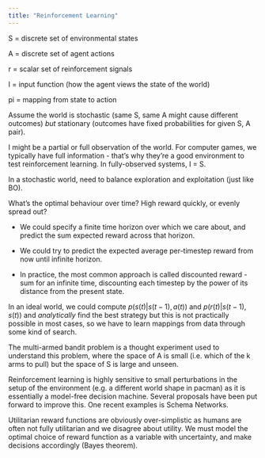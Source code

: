 ```yaml
---
title: "Reinforcement Learning"
---
```


S = discrete set of environmental states

A = discrete set of agent actions

r = scalar set of reinforcement signals

I = input function (how the agent views the state of the world)

pi = mapping from state to action

Assume the world is stochastic (same S, same A might cause different outcomes) *but* stationary (outcomes have fixed probabilities for given S, A pair).

I might be a partial or full observation of the world. For computer games, we typically have full information - that’s why they’re a good environment to test reinforcement learning. In fully-observed systems, I = S.

In a stochastic world, need to balance exploration and exploitation (just like BO).

What’s the optimal behaviour over time? High reward quickly, or evenly spread out?

- We could specify a finite time horizon over which we care about, and predict the sum expected reward across that horizon.

- We could try to predict the expected average per-timestep reward from now until infinite horizon.

- In practice, the most common approach is called discounted reward - sum for an infinite time, discounting each timestep by the power of its distance from the present state.

In an ideal world, we could compute $p(s(t) \vert s(t-1), a(t))$ and $p(r(t)\vert s(t-1), s(t))$ and *analytically* find the best strategy but this is not practically possible in most cases, so we have to learn mappings from data through some kind of search.

The multi-armed bandit problem is a thought experiment used to understand this problem, where the space of A is small (i.e. which of the k arms to pull) but the space of S is large and unseen.

Reinforcement learning is highly sensitive to small perturbations in the setup of the environment (e.g. a different world shape in pacman) as it is essentially a model-free decision machine. Several proposals have been put forward to improve this. One recent examples is Schema Networks.

Utilitarian reward functions are obviously over-simplistic as humans are often not fully utilitarian and we disagree about utility. We must model the optimal choice of reward function as a variable with uncertainty, and make decisions accordingly (Bayes theorem).